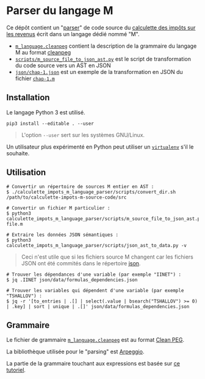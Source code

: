# Parser du langage M

Ce dépôt contient un "[parser](https://fr.wiktionary.org/wiki/parser)" de code source
du [calculette des impôts sur les revenus](https://git.framasoft.org/openfisca/calculette-impots-m-source-code)
écrit dans un langage dédié nommé "M".

- [`m_language.cleanpeg`](m_language.cleanpeg) contient la description de la grammaire du langage M
au format [cleanpeg](http://igordejanovic.net/Arpeggio/grammars/#grammars-written-in-peg-notations)
- [`scripts/m_source_file_to_json_ast.py`](scripts/m_source_file_to_json_ast.py) est le script de transformation du code source
vers un AST en JSON
- [`json/chap-1.json`](json/chap-1.json.json) est un exemple de la transformation en JSON du fichier
[`chap-1.m`](https://git.framasoft.org/openfisca/calculette-impots-m-source-code/tree/master/src/chap-1.m)

## Installation

Le langage Python 3 est utilisé.

```
pip3 install --editable . --user
```

> L'option `--user` sert sur les systèmes GNU/Linux.

Un utilisateur plus expérimenté en Python peut utiliser
un [`virtualenv`](https://virtualenv.readthedocs.org/en/latest/) s'il le souhaite.

## Utilisation

```
# Convertir un répertoire de sources M entier en AST :
$ ./calculette_impots_m_language_parser/scripts/convert_dir.sh /path/to/calculette-impots-m-source-code/src

# Convertir un fichier M particulier :
$ python3 calculette_impots_m_language_parser/scripts/m_source_file_to_json_ast.py file.m

# Extraire les données JSON sémantiques :
$ python3 calculette_impots_m_language_parser/scripts/json_ast_to_data.py -v
```

> Ceci n'est utile que si les fichiers source M changent car les fichiers JSON ont été commités dans le répertoire
> [json](json).

```
# Trouver les dépendances d'une variable (par exemple "IINET") :
$ jq .IINET json/data/formulas_dependencies.json

# Trouver les variables qui dépendent d'une variable (par exemple "TSHALLOV") :
$ jq -r '[to_entries | .[] | select(.value | bsearch("TSHALLOV") >= 0) | .key] | sort | unique | .[]' json/data/formulas_dependencies.json
```

## Grammaire

Le fichier de grammaire [`m_language.cleanpeg`](m_language.cleanpeg) est au format [Clean PEG](http://igordejanovic.net/Arpeggio/grammars/).

La bibliothèque utilisée pour le "parsing" est [Arpeggio](http://igordejanovic.net/Arpeggio/).

La partie de la grammaire touchant aux expressions est basée
sur [ce tutoriel](http://igordejanovic.net/Arpeggio/tutorials/calc/).
